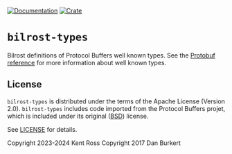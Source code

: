 [![Documentation](https://docs.rs/bilrost-types/badge.svg)](https://docs.rs/bilrost-types/)
[![Crate](https://img.shields.io/crates/v/bilrost-types.svg)](https://crates.io/crates/bilrost-types)

# `bilrost-types`

Bilrost definitions of Protocol Buffers well known types. See
the [Protobuf reference][1] for more information about well known types.

[1]: https://developers.google.com/protocol-buffers/docs/reference/google.protobuf

## License

`bilrost-types` is distributed under the terms of the Apache License (Version
2.0).
`bilrost-types` includes code imported from the Protocol Buffers projet, which
is included under its original ([BSD][2]) license.

[2]: https://github.com/google/protobuf/blob/master/LICENSE

See [LICENSE](..LICENSE) for details.

Copyright 2023-2024 Kent Ross
Copyright 2017 Dan Burkert
